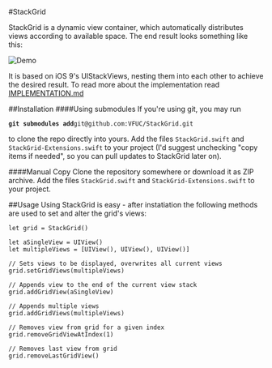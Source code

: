#StackGrid

StackGrid is a dynamic view container, which automatically distributes views according to available space.
The end result looks something like this:

![Demo](docs/resources/StackGrid-demo.gif)


It is based on iOS 9's UIStackViews, nesting them into each other to achieve the desired result.
To read more about the implementation read [IMPLEMENTATION.md](docs/IMPLEMENTATION.md)

##Installation
####Using submodules
If you're using git, you may run 

**`git submodules add`**`git@github.com:VFUC/StackGrid.git`

to clone the repo directly into yours.
Add the files `StackGrid.swift` and `StackGrid-Extensions.swift` to your project (I'd suggest unchecking "copy items if needed", so you can pull updates to StackGrid later on).

####Manual Copy
Clone the repository somewhere or download it as ZIP archive. Add the files `StackGrid.swift` and `StackGrid-Extensions.swift` to your project.


##Usage
Using StackGrid is easy - after instatiation the following methods are used to set and alter the grid's views:

    
    let grid = StackGrid()
    
    let aSingleView = UIView()
    let multipleViews = [UIView(), UIView(), UIView()]
    
    // Sets views to be displayed, overwrites all current views
    grid.setGridViews(multipleViews) 

    // Appends view to the end of the current view stack
    grid.addGridView(aSingleView)

    // Appends multiple views
    grid.addGridViews(multipleViews)

    // Removes view from grid for a given index
    grid.removeGridViewAtIndex(1)

    // Removes last view from grid
    grid.removeLastGridView()
    
        
